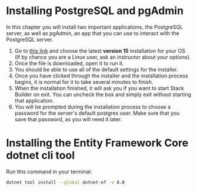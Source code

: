 # Installing PostgreSQL and pgAdmin
In this chapter you will install two important applications, the PostgreSQL server, as well as pgAdmin, an app that you can use to interact with the PostgreSQL server. 

1. Go to [this link](https://www.enterprisedb.com/downloads/postgres-postgresql-downloads) and choose the latest **version 15** installation for your OS (If by chance you are a Linux user, ask an instructor about your options).  
1. Once the file is downloaded, open it to run it. 
1. You should be able to use all of the default settings for the installer.
1. Once you have clicked through the installer and the installation process begins, it is normal for it to take several minutes to finish. 
1. When the installation finished, it will ask you if you want to start Stack Builder on exit. You can uncheck the box and simply exit without starting that application. 
1.  You will be prompted during the installation process to choose a password for the server's default postgres user. Make sure that you save that password, as you will need it later. 

# Installing the Entity Framework Core dotnet cli tool

Run this command in your terminal:
``` bash
dotnet tool install --global dotnet-ef -v 8.0
```
